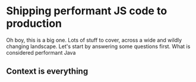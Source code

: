 # Shipping performant JS code to production

Oh boy, this is a big one. Lots of stuff to cover, across a wide and wildly changing landscape. Let's start by answering some questions first. What is considered performant Java

## Context is everything 

<!--stackedit_data:
eyJoaXN0b3J5IjpbMjAwMjA5NDQ5OV19
-->